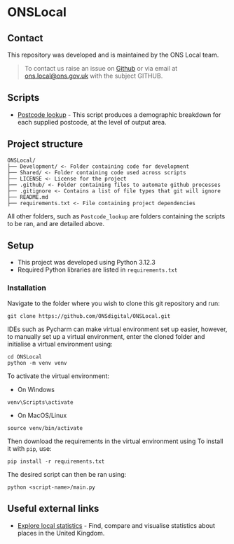 # ONSLocal

## Contact
This repository was developed and is maintained by the ONS Local team.

> To contact us raise an issue on [Github](https://github.com/ONSdigital/ONSLocal/issues) or via email at [ons.local@ons.gov.uk](mailto:ons.local@ons.gov.uk) with the 
> subject GITHUB.

## Scripts

* [Postcode lookup](Postcode_lookup/README.md) - This script produces a demographic breakdown for each supplied postcode,
at the level of output area.

## Project structure

```text
ONSLocal/
├── Development/ <- Folder containing code for development
├── Shared/ <- Folder containing code used across scripts
├── LICENSE <- License for the project
├── .github/ <- Folder containing files to automate github processes
├── .gitignore <- Contains a list of file types that git will ignore
├── README.md
├── requirements.txt <- File containing project dependencies
```


All other folders, such as `Postcode_lookup` are folders containing the scripts to be ran, and are detailed above.

## Setup

* This project was developed using Python 3.12.3
* Required Python libraries are listed in `requirements.txt`

### Installation

Navigate to the folder where you wish to clone this git repository and run:

```
git clone https://github.com/ONSdigital/ONSLocal.git
```

IDEs such as Pycharm can make virtual environment set up easier, however, to manually set up a virtual environment, 
enter the cloned folder and initialise a virtual environment using:

```
cd ONSLocal
python -m venv venv
```

To activate the virtual environment:

* On Windows

```
venv\Scripts\activate
```

* On MacOS/Linux

```
source venv/bin/activate
```

Then download the requirements in the virtual environment using
To install it with `pip`, use:
```
pip install -r requirements.txt
```

The desired script can then be ran using:

```
python <script-name>/main.py
```

## Useful external links

* [Explore local statistics](https://www.ons.gov.uk/explore-local-statistics/) - Find, compare and visualise statistics 
about places in the United Kingdom.
